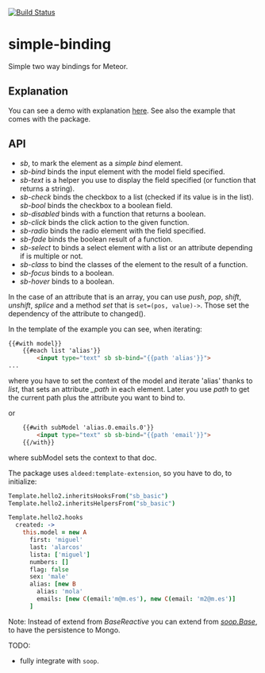[![Build Status](https://travis-ci.org/miguelalarcos/simple-binding.svg)](https://travis-ci.org/miguelalarcos/simple-binding)

simple-binding
==============
Simple two way bindings for Meteor.

Explanation
-----------
You can see a demo with explanation [here](http://simple-binding.meteor.com). See also the example that comes with the package.

API
---

* *sb*, to mark the element as a *simple bind* element.
* *sb-bind* binds the input element with the model field specified.
* *sb-text* is a helper you use to display the field specified (or function that returns a string).
* *sb-check* binds the checkbox to a list (checked if its value is in the list).
  *sb-bool* binds the checkbox to a boolean field.
* *sb-disabled* binds with a function that returns a boolean.
* *sb-click* binds the click action to the given function.
* *sb-radio* binds the radio element with the field specified.
* *sb-fade* binds the boolean result of a function.
* *sb-select* to binds a select element with a list or an attribute depending if is multiple or not.
* *sb-class* to bind the classes of the element to the result of a function.
* *sb-focus* binds to a boolean.
* *sb-hover* binds to a boolean.

In the case of an attribute that is an array, you can use *push*, *pop*, *shift*, *unshift*, *splice* and a method *set* that is ```set=(pos, value)->```. Those set the dependency of the attribute to changed().

In the template of the example you can see, when iterating:

```html
{{#with model}}
    {{#each list 'alias'}}
        <input type="text" sb sb-bind="{{path 'alias'}}">
...
```

where you have to set the context of the model and iterate 'alias' thanks to *list*, that sets an attribute *_path* in each element. Later you use *path* to get the current path plus the attribute you want to bind to.

or

```html
    {{#with subModel 'alias.0.emails.0'}}
        <input type="text" sb sb-bind="{{path 'email'}}">
    {{/with}}
```

where subModel sets the context to that doc.

The package uses ```aldeed:template-extension```, so you have to do, to initialize:

```coffee
Template.hello2.inheritsHooksFrom("sb_basic")
Template.hello2.inheritsHelpersFrom("sb_basic")

Template.hello2.hooks
  created: ->
    this.model = new A
      first: 'miguel'
      last: 'alarcos'
      lista: ['miguel']
      numbers: []
      flag: false
      sex: 'male'
      alias: [new B
        alias: 'mola'
        emails: [new C(email:'m@m.es'), new C(email: 'm2@m.es')]
      ]
```

Note: Instead of extend from *BaseReactive* you can extend from [*soop.Base*](https://github.com/miguelalarcos/soop), to have the persistence to Mongo.

TODO:
* fully integrate with ```soop```.

